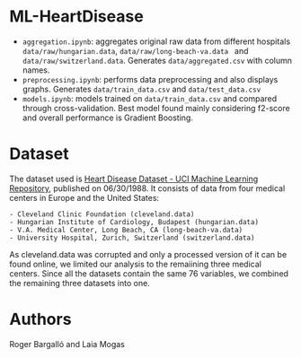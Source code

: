 # ML-HeartDisease
- `aggregation.ipynb`: aggregates original raw data from different hospitals `data/raw/hungarian.data`, `data/raw/long-beach-va.data
` and `data/raw/switzerland.data`. Generates `data/aggregated.csv` with column names.
- `preprocessing.ipynb`: performs data preprocessing and also displays graphs. Generates `data/train_data.csv` and `data/test_data.csv`
- `models.ipynb`: models trained on `data/train_data.csv` and compared through cross-validation. Best model found mainly considering f2-score and overall performance is Gradient Boosting.

# Dataset
The dataset used is [Heart Disease Dataset - UCI Machine Learning Repository](https://archive.ics.uci.edu/dataset/45/heart+disease), published on 06/30/1988. It consists of data from four medical centers in Europe and the United States:


    - Cleveland Clinic Foundation (cleveland.data)
    - Hungarian Institute of Cardiology, Budapest (hungarian.data)
    - V.A. Medical Center, Long Beach, CA (long-beach-va.data)
    - University Hospital, Zurich, Switzerland (switzerland.data)


As cleveland.data was corrupted and only a processed version of it can be found online, we limited our analysis to the remaiining three medical centers. Since all the datasets contain the same 76 variables, we combined the remaining three datasets into one.

# Authors
Roger Bargalló and Laia Mogas
